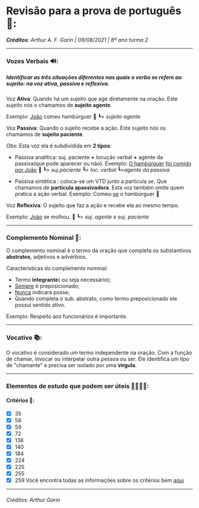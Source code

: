 # Revisão para a prova de português 📃:

***Créditos***: *Arthur A. F. Garin | 09/08/2021 | 8º ano turma 2*

***
### Vozes Verbais 🔊:

<h5>Identificar as três situações diferentes nas quais o verbo se refere ao sujeito: na voz ativa, passiva e reflexiva.</h5>

Voz **Ativa**: Quando há um sujeito que age diretamente na oração. Este sujeito nós o chamamos de **sujeito agente**.

Exemplo: 
<u>João</u> comeu hambúrguer 🍔
┗> _sujeito agente_

Voz **Passiva**: Quando o sujeito recebe a ação. Este sujeito nós os chamamos de **sujeito paciente**.

*Obs:* Esta voz ela é subdividida em **2 tipos**:
* Passiva analítica:  suj. paciente **+** locução verbal **+** agente da passiva(que pode aparecer ou não).
Exemplo:
<u>O hambúrguer</u> <u>foi comido</u> <u>por João</u> 🍔
            ┗> _suj.paciente_  ┗> _loc. verbal_          ┗>_agente da passiva_

* Passiva sintética : coloca-se um VTD junto a partícula *se*. Que chamamos de **partícula apassivadora**. Esta voz também omite quem pratica a ação verbal.
Exemplo:
Comeu-<u>se</u> o hambúrguer 🍔

Voz **Reflexiva**: O sujeito que  faz a ação e recebe ela ao mesmo tempo.

Exemplo:
<u>João</u> se molhou. 🌊
┗> _suj. agente e suj. paciente_

****

### Complemento Nominal 📖:

O complemento nominal é o termo da oração que completa os substantivos **abstratos**, adjetivos e advérbios.

Características do complemento nominal:

- Termo **integrante**( ou seja necessário);
- <u>Sempre</u> é preposicionado;
- <u>Nunca</u> indicará posse;
- Quando completa o sub. abstrato, como termo preposicionado ele possuí sentido ativo.

Exemplo:
 Respeito aos funcionários é importante.

****

### Vocativo 📚:

O vocativo é considerado um termo independente na oração. Com a função de chamar, invocar ou interpelar outra pessoa ou ser. Ele identifica um tipo de "chamante" e precisa ser isolado por uma **vírgula**.

****

### Elementos de estudo que podem ser úteis 👨‍🎓👩‍🎓:

#### Critérios 📑:

 - [x] 35
 - [x] 58
 - [x] 59
 - [x] 72
 - [x] 138
 - [x] 140
 - [x] 184
 - [x] 224
 - [x] 225
 - [x] 255
 - [x] 259
Você encontra todas as informações sobre os critérios bem [aqui](https://www.bomjesus.br/galeria/getImage/186/4296123983337211.pdf)
********
<h6>Créditos: Arthur Garin 

